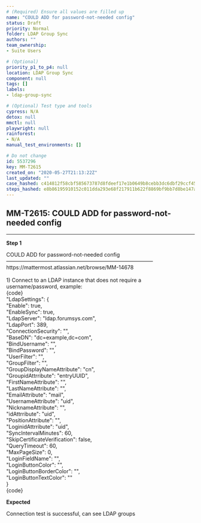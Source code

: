 ```yaml
---
# (Required) Ensure all values are filled up
name: "COULD ADD for password-not-needed config"
status: Draft
priority: Normal
folder: LDAP Group Sync
authors: ""
team_ownership: 
- Suite Users

# (Optional)
priority_p1_to_p4: null
location: LDAP Group Sync
component: null
tags: []
labels: 
- ldap-group-sync

# (Optional) Test type and tools
cypress: N/A
detox: null
mmctl: null
playwright: null
rainforest: 
- N/A
manual_test_environments: []

# Do not change
id: 5537296
key: MM-T2615
created_on: "2020-05-27T21:13:22Z"
last_updated: ""
case_hashed: c414812f58cbf585673787d8fdeef17e1b0649b8cebb3dc6dbf29ccf4576f9f7c2516609b359c0268e25db555d03dc64
steps_hashed: e8b86195910152c011dda293e68f217911b622f8869bf9bb7d8be147a245890a632d687f5ca09e5cf743a546f930b30b
---
```


<!-- (Auto-generated) Based on frontmatter's "key" and "name" -->

## MM-T2615: COULD ADD for password-not-needed config

---

**Step 1**

COULD ADD for password-not-needed config\
————————————————————————————\
https\://mattermost.atlassian.net/browse/MM-14678\
\
1\) Connect to an LDAP instance that does not require a username/password, example:\
{code}\
"LdapSettings": {\
"Enable": true,\
"EnableSync": true,\
"LdapServer": "ldap.forumsys.com",\
"LdapPort": 389,\
"ConnectionSecurity": "",\
"BaseDN": "dc=example,dc=com",\
"BindUsername": "",\
"BindPassword": "",\
"UserFilter": "",\
"GroupFilter": "",\
"GroupDisplayNameAttribute": "cn",\
"GroupidAttrribute": "entryUUID",\
"FirstNameAttribute": "",\
"LastNameAttribute": "",\
"EmailAttribute": "mail",\
"UsernameAttribute": "uid",\
"NicknameAttribute": "",\
"idAttrribute": "uid",\
"PositionAttribute": "",\
"LoginidAttrribute": "uid",\
"SyncIntervalMinutes": 60,\
"SkipCertificateVerification": false,\
"QueryTimeout": 60,\
"MaxPageSize": 0,\
"LoginFieldName": "",\
"LoginButtonColor": "",\
"LoginButtonBorderColor": "",\
"LoginButtonTextColor": ""\
}\
{code}

**Expected**

Connection test is successful, can see LDAP groups
